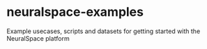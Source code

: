 # neuralspace-examples
Example usecases, scripts and datasets for getting started with the NeuralSpace platform
